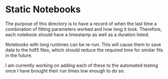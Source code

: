 # Static Notebooks

The purpose of this directory is to have a record of when the last time a combination of fitting parameters worked and how long it took.
Therefore, each notebook should have a timestamp as well as a duration listed.

Notebooks with long runtimes can be re-run.  This will cause them to save data to the hdf5 files, which should reduce the required time for similar fits in the future.

I am currently working on adding each of these to the automated testing once I have brought their run times low enough to do so.
